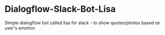 # Dialogflow-Slack-Bot-Lisa
Simple dialogflow bot called lisa for slack - to show quotes/photos based on user's emotion
